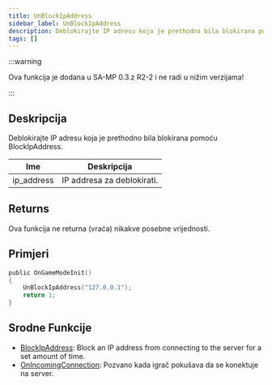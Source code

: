 ```yaml
---
title: UnBlockIpAddress
sidebar_label: UnBlockIpAddress
description: Deblokirajte IP adresu koja je prethodno bila blokirana pomoću BlockIpAddress.
tags: []
---
```


:::warning

Ova funkcija je dodana u SA-MP 0.3.z R2-2 i ne radi u nižim verzijama!

:::

## Deskripcija

Deblokirajte IP adresu koja je prethodno bila blokirana pomoću BlockIpAddress.

| Ime        | Deskripcija                |
| ---------- | -------------------------- |
| ip_address | IP addresa za deblokirati. |

## Returns

Ova funkcija ne returna (vraća) nikakve posebne vrijednosti.

## Primjeri

```c
public OnGameModeInit()
{
    UnBlockIpAddress("127.0.0.1");
    return 1;
}
```

## Srodne Funkcije

- [BlockIpAddress](BlockIpAddress): Block an IP address from connecting to the server for a set amount of time.
- [OnIncomingConnection](../callbacks/OnIncomingConnection): Pozvano kada igrač pokušava da se konektuje na server.
